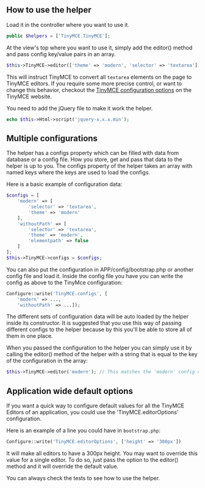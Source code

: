 ## How to use the helper ##

Load it in the controller where you want to use it.

```php
public $helpers = ['TinyMCE.TinyMCE'];
```

At the view's top where you want to use it, simply add the editor() method and pass config key/value pairs in an array.

```php
$this->TinyMCE->editor(['theme' => 'modern', 'selector' => 'textarea']);
```

This will instruct TinyMCE to convert all `textarea` elements on the page to TinyMCE editors. If you require some more precise control, or want to change this behavior, checkout the [TinyMCE configuration options](http://www.tinymce.com/wiki.php/Configuration) on the TinyMCE website.

You need to add the jQuery file to make it work the helper.

```php
echo $this->Html->script('jquery-x.x.x.min');
```

Multiple configurations
-----------------------

The helper has a configs property which can be filled with data from database or a config file. How you store, get and pass that data to the helper is up to you. The configs property of the helper takes an array with named keys where the keys are used to load the configs.

Here is a basic example of configuration data:

```php
$configs = [
	'modern' => [
		'selector' => 'textarea',
		'theme' => 'modern'
	],
	'withoutPath' => [
	    'selector' => 'textarea',
	    'theme' => 'modern',
	    'elementpath' => false
	]
];
$this->TinyMCE->configs = $configs;
```

You can also put the configuration in APP/config/bootstrap.php or another config file and load it. Inside the config file you have you can write the config as above to the TinyMce configuration:

```php
Configure::write('TinyMCE.configs', [
	'modern' => ...,
	'withoutPath' => ...]);
```

The different sets of configuration data will be auto loaded by the helper inside its constructor. It is suggested that you use this way of passing different configs to the helper because by this you'll be able to store all of them in one place.

When you passed the configuration to the helper you can simply use it by calling the editor() method of the helper with a string that is equal to the key of the configuration in the array:

```php
$this->TinyMCE->editor('modern'); // This matches the 'modern' config name we passed in earlier.
```

Application wide default options
--------------------------------

If you want a quick way to configure default values for all the TinyMCE Editors of an application, you could use the 'TinyMCE.editorOptions' configuration.

Here is an example of a line you could have in `bootstrap.php`:

```php
Configure::write('TinyMCE.editorOptions', ['height' => '300px'])
```

It will make all editors to have a 300px height. You may want to override this value for a single editor. To do so, just pass the option to the editor() method and it will override the default value.

You can always check the tests to see how to use the helper.